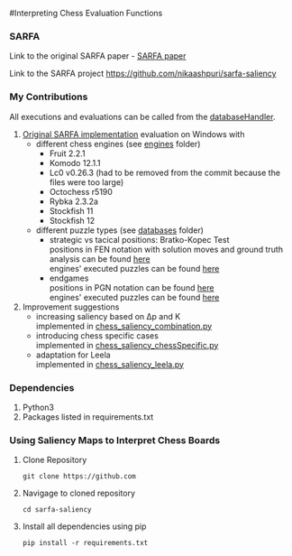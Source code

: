 #Interpreting Chess Evaluation Functions

### SARFA
Link to the original SARFA paper - [SARFA paper](https://arxiv.org/abs/1912.12191) 

Link to the SARFA project https://github.com/nikaashpuri/sarfa-saliency

### My Contributions
All executions and evaluations can be called from the [databaseHandler](databaseHandler.py).
1. [Original SARFA implementation](chess_saliency_original.py) evaluation on Windows with 
   - different chess engines (see [engines](engines) folder)
     - Fruit 2.2.1
     - Komodo 12.1.1
     - Lc0 v0.26.3 (had to be removed from the commit because the files were too large)
     - Octochess r5190
     - Rybka 2.3.2a
     - Stockfish 11
     - Stockfish 12  
   - different puzzle types (see [databases](chess_saliency_databases) folder)
     - strategic vs tacical positions: Bratko-Kopec Test  
       positions in FEN notation with solution moves and ground truth analysis can be found [here](chess_saliency_databases\bratko-kopec)  
       engines' executed puzzles can be found [here](evaluation\bratko-kopec)
     - endgames  
       positions in PGN notation can be found [here](chess_saliency_databases\endgames\endgames.pgn)  
       engines' executed puzzles can be found [here](evaluation\endgames)
2. Improvement suggestions
   - increasing saliency based on Δp and K  
     implemented in [chess_saliency_combination.py](chess_saliency_combination.py)
   - introducing chess specific cases  
     implemented in [chess_saliency_chessSpecific.py](chess_saliency_chessSpecific.py)
   - adaptation for Leela  
     implemented in [chess_saliency_leela.py](chess_saliency_leela.py)


### Dependencies
1. Python3
2. Packages listed in requirements.txt

### Using Saliency Maps to Interpret Chess Boards
1. Clone Repository
    ```
    git clone https://github.com
    ```
2. Navigage to cloned repository
    ```
    cd sarfa-saliency
    ```
3. Install all dependencies using pip
    ```
    pip install -r requirements.txt
    ```